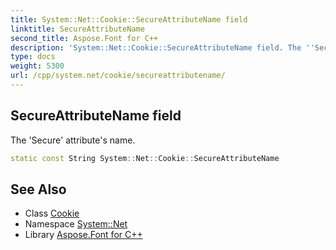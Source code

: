 ```yaml
---
title: System::Net::Cookie::SecureAttributeName field
linktitle: SecureAttributeName
second_title: Aspose.Font for C++
description: 'System::Net::Cookie::SecureAttributeName field. The ''Secure'' attribute''s name in C++.'
type: docs
weight: 5300
url: /cpp/system.net/cookie/secureattributename/
---
```

## SecureAttributeName field


The 'Secure' attribute's name.

```cpp
static const String System::Net::Cookie::SecureAttributeName
```

## See Also

* Class [Cookie](../)
* Namespace [System::Net](../../)
* Library [Aspose.Font for C++](../../../)
